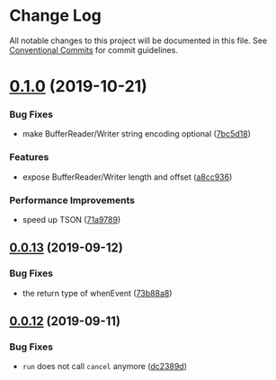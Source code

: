 # Change Log

All notable changes to this project will be documented in this file.
See [Conventional Commits](https://conventionalcommits.org) for commit guidelines.

# [0.1.0](https://github.com/SyncOT/SyncOT/compare/@syncot/util@0.0.13...@syncot/util@0.1.0) (2019-10-21)


### Bug Fixes

* make BufferReader/Writer string encoding optional ([7bc5d18](https://github.com/SyncOT/SyncOT/commit/7bc5d181cb2004a14df0c753a3798ad7794aaec8))


### Features

* expose BufferReader/Writer length and offset ([a8cc936](https://github.com/SyncOT/SyncOT/commit/a8cc93693bd6e918ee11ad6867a1c826ee05a1e0))


### Performance Improvements

* speed up TSON ([71a9789](https://github.com/SyncOT/SyncOT/commit/71a978925decf44b35a48ec2eca2287ece458960))





## [0.0.13](https://github.com/SyncOT/SyncOT/compare/@syncot/util@0.0.12...@syncot/util@0.0.13) (2019-09-12)


### Bug Fixes

* the return type of whenEvent ([73b88a8](https://github.com/SyncOT/SyncOT/commit/73b88a8))





## [0.0.12](https://github.com/SyncOT/SyncOT/compare/@syncot/util@0.0.11...@syncot/util@0.0.12) (2019-09-11)


### Bug Fixes

* `run` does not call `cancel` anymore ([dc2389d](https://github.com/SyncOT/SyncOT/commit/dc2389d))
